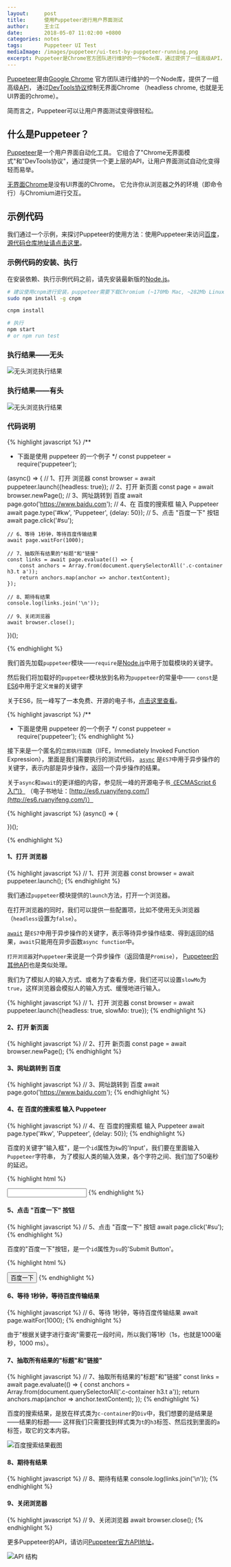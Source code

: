 ```yaml
---
layout:     post
title:      使用Puppeteer进行用户界面测试
author:     王士江
date:       2018-05-07 11:02:00 +0800
categories: notes
tags:       Puppeteer UI Test
mediaImage: /images/puppeteer/ui-test-by-puppeteer-running.png
excerpt: Puppeteer是Chrome官方团队进行维护的一个Node库，通过提供了一组高级API，可以让用户界面测试变得很轻松。
---
```


[Puppeteer](https://github.com/GoogleChrome/puppeteer)是由[Google Chrome](https://github.com/GoogleChrome)
官方团队进行维护的一个Node库，提供了一组高级[API](https://github.com/GoogleChrome/puppeteer/blob/master/docs/api.md)，
通过[DevTools协议](https://chromedevtools.github.io/devtools-protocol/)控制无界面Chrome
（headless chrome, 也就是无UI界面的chrome）。

简而言之，Puppeteer可以让用户界面测试变得很轻松。

## 什么是Puppeteer？

[Puppeteer](https://github.com/GoogleChrome/puppeteer)是一个用户界面自动化工具。
它组合了"Chrome无界面模式"和"DevTools协议"，通过提供一个更上层的API，让用户界面测试自动化变得轻而易举。

[无界面Chrome](https://developers.google.com/web/updates/2017/04/headless-chrome)是没有UI界面的Chrome。
它允许你从浏览器之外的环境（即命令行）与Chromium进行交互。

## 示例代码

我们通过一个示例，来探讨Puppeteer的使用方法：使用Puppeteer来访问[百度](https://www.baidu.com)，
[源代码仓库地址请点击这里](https://github.com/wongjohn/ui-test-by-puppeteer)。

### 示例代码的安装、执行

在安装依赖、执行示例代码之前，请先安装最新版的[Node.js](https://nodejs.org/)。

```bash
# 建议使用cnpm进行安装，puppeteer需要下载Chromium (~170Mb Mac, ~282Mb Linux, ~280Mb Win)
sudo npm install -g cnpm

cnpm install

# 执行
npm start
# or npm run test
```

### 执行结果——无头

![无头浏览执行结果](/images/puppeteer/ui-test-by-puppeteer-headless.png)

### 执行结果——有头

![无头浏览执行结果](/images/puppeteer/ui-test-by-puppeteer-running.png)

### 代码说明


{% highlight javascript %}
/**
 * 下面是使用 puppeteer 的一个例子
 */
const puppeteer = require('puppeteer');

(async() => {
    // 1、打开 浏览器
    const browser = await puppeteer.launch({headless: true});
    // 2、打开 新页面
    const page = await browser.newPage();
    // 3、网址跳转到 百度
    await page.goto('https://www.baidu.com');
    // 4、在 百度的搜索框 输入 Puppeteer
    await page.type('#kw', 'Puppeteer', {delay: 50});
    // 5、点击 "百度一下" 按钮
    await page.click('#su');

    // 6、等待 1秒钟，等待百度传输结果
    await page.waitFor(1000);

    // 7、抽取所有结果的"标题"和"链接"
    const links = await page.evaluate(() => {
        const anchors = Array.from(document.querySelectorAll('.c-container h3.t a'));
        return anchors.map(anchor => anchor.textContent);
    });

    // 8、期待有结果
    console.log(links.join('\n'));

    // 9、关闭浏览器
    await browser.close();
})();

{% endhighlight %}

我们首先加载`puppeteer`模块——`require`是[Node.js](https://nodejs.org/)中用于加载模块的关键字。

然后我们将加载好的`puppeteer`模块放到名称为`puppeteer`的常量中——
`const`是[ES6](http://es6.ruanyifeng.com/)中用于定义`常量`的关键字

关于ES6，阮一峰写了一本免费、开源的电子书，[点击这里查看](http://es6.ruanyifeng.com/)。

{% highlight javascript %}
/**
 * 下面是使用 puppeteer 的一个例子
 */
const puppeteer = require('puppeteer');
{% endhighlight %}

接下来是一个匿名的`立即执行函数`（IIFE，Immediately Invoked Function Expression），里面是我们需要执行的测试代码，
[`async`](https://developer.mozilla.org/en-US/docs/Web/JavaScript/Reference/Statements/async_function)
是`ES7`中用于异步操作的关键字，表示内部是异步操作，返回一个异步操作的结果。

关于`async`和`await`的更详细的内容，参见阮一峰的开源电子书[《ECMAScript 6 入门》](http://es6.ruanyifeng.com/#docs/async)
（电子书地址：[http://es6.ruanyifeng.com/](http://es6.ruanyifeng.com/)）

{% highlight javascript %}
(async() => {

})();

{% endhighlight %}

#### 1、打开 浏览器

{% highlight javascript %}
// 1、打开 浏览器
const browser = await puppeteer.launch();
{% endhighlight %}

我们通过`puppeteer`模块提供的`launch`方法，打开一个浏览器。

在打开浏览器的同时，我们可以提供一些配置项，比如不使用无头浏览器（`headless`设置为`false`）。

[`await`](https://developer.mozilla.org/zh-CN/docs/Web/JavaScript/Reference/Operators/await)
是`ES7`中用于异步操作的关键字，表示等待异步操作结束、得到返回的结果，`await`只能用在异步函数`async function`中。

`打开浏览器`对`Puppeteer`来说是一个异步操作（返回值是`Promise`），
[Puppeteer的其他API](https://github.com/GoogleChrome/puppeteer/blob/master/docs/api.md)也是类似处理。

我们为了模拟人的输入方式、或者为了查看方便，我们还可以设置`slowMo`为`true`，这样浏览器会模拟人的输入方式、缓慢地进行输入。

{% highlight javascript %}
// 1、打开 浏览器
const browser = await puppeteer.launch({headless: true, slowMo: true});
{% endhighlight %}

#### 2、打开 新页面

{% highlight javascript %}
// 2、打开 新页面
const page = await browser.newPage();
{% endhighlight %}

#### 3、网址跳转到 百度

{% highlight javascript %}
// 3、网址跳转到 百度
await page.goto('https://www.baidu.com');
{% endhighlight %}

#### 4、在 百度的搜索框 输入 Puppeteer

{% highlight javascript %}
// 4、在 百度的搜索框 输入 Puppeteer
await page.type('#kw', 'Puppeteer', {delay: 50});
{% endhighlight %}

百度的关键字"输入框"，是一个`id`属性为`kw`的'Input'，我们要在里面输入`Puppeteer`字符串，
为了模拟人类的输入效果，各个字符之间、我们加了50毫秒的延迟。

{% highlight html %}
<!-- 百度的搜索框，是一个`id`属性为`kw`的'Input' -->
<input id="kw" name="wd" class="s_ipt" value="" maxlength="255" autocomplete="off">
{% endhighlight %}

#### 5、点击 "百度一下" 按钮

{% highlight javascript %}
// 5、点击 "百度一下" 按钮
await page.click('#su');
{% endhighlight %}

百度的"百度一下"按钮，是一个`id`属性为`su`的'Submit Button'。

{% highlight html %}
<!-- 百度的"百度一下"按钮，是一个`id`属性为`su`的'Submit Button'。 -->
<input type="submit" id="su" value="百度一下" class="bg s_btn">
{% endhighlight %}

#### 6、等待 1秒钟，等待百度传输结果

{% highlight javascript %}
// 6、等待 1秒钟，等待百度传输结果
await page.waitFor(1000);
{% endhighlight %}

由于"根据关键字进行查询"需要花一段时间，所以我们等1秒（1s，也就是1000毫秒，1000 ms）。

#### 7、抽取所有结果的"标题"和"链接"

{% highlight javascript %}
// 7、抽取所有结果的"标题"和"链接"
const links = await page.evaluate(() => {
    const anchors = Array.from(document.querySelectorAll('.c-container h3.t a'));
    return anchors.map(anchor => anchor.textContent);
});
{% endhighlight %}

百度的搜索结果，是放在样式类为`c-container`的`Div`中，我们想要的是结果是——结果的标题——
这样我们只需要找到样式类为`t`的`h3`标签、然后找到里面的`a`标签，取它的文本内容。

![百度搜索结果截图](/images/puppeteer/baidu-screenshot.png)

#### 8、期待有结果

{% highlight javascript %}
// 8、期待有结果
console.log(links.join('\n'));
{% endhighlight %}

#### 9、关闭浏览器

{% highlight javascript %}
// 9、关闭浏览器
await browser.close();
{% endhighlight %}

更多Puppeteer的API，请访问[Puppeteer官方API地址](https://github.com/GoogleChrome/puppeteer/blob/master/docs/api.md)。

![API 结构](/images/puppeteer/puppeteer-api-hierarchy.png)